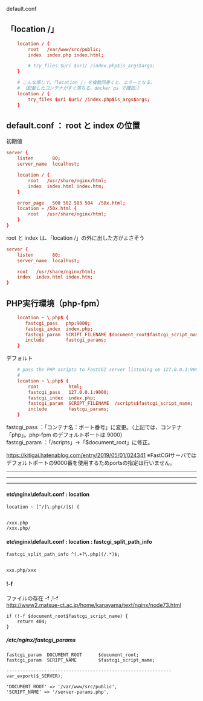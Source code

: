 default.conf

## 「location /」
```conf
    location / {
        root   /var/www/src/public;
        index  index.php index.html;

        # try_files $uri $uri/ /index.php$is_args$args;
    }

    # こんな感じで、「location /」を複数回書くと、エラーとなる。
    # （起動したコンテナがすぐ落ちる。docker ps で確認。）
    location / {
        try_files $uri $uri/ /index.php$is_args$args;
    }
```

## default.conf ： root と index の位置
初期値
```conf
server {
    listen       80;
    server_name  localhost;

    location / {
        root   /usr/share/nginx/html;
        index  index.html index.htm;
    }

    error_page   500 502 503 504  /50x.html;
    location = /50x.html {
        root   /usr/share/nginx/html;
    }
}
```
root と index は、「location /」の外に出した方がよさそう
```conf
server {
    listen       80;
    server_name  localhost;

    root   /usr/share/nginx/html;
    index  index.html index.htm;
}
```


## PHP実行環境（php-fpm）
```conf
    location ~ \.php$ {
       fastcgi_pass   php:9000;
       fastcgi_index  index.php;
       fastcgi_param  SCRIPT_FILENAME $document_root$fastcgi_script_name;
       include        fastcgi_params;
    }
```
デフォルト
```conf
    # pass the PHP scripts to FastCGI server listening on 127.0.0.1:9000
    #
    location ~ \.php$ {
        root           html;
        fastcgi_pass   127.0.0.1:9000;
        fastcgi_index  index.php;
        fastcgi_param  SCRIPT_FILENAME  /scripts$fastcgi_script_name;
        include        fastcgi_params;
    }
```
fastcgi_pass ：「コンテナ名：ポート番号」に変更。（上記では、コンテナ「php」。php-fpm のデフォルトポートは 9000）  
fastcgi_param ：「/scripts」->「$document_root」に修正。  

<https://kitigai.hatenablog.com/entry/2019/05/01/024341> 
※FastCGIサーバではデフォルトポートの9000番を使用するためportsの指定は行いません。  


___________________________________________________________________________
___________________________________________________________________________
___________________________________________________________________________
#### etc\nginx\default.conf : location
```
location ~ [^/]\.php(/|$) {


/xxx.php
/xxx.php/
```

#### etc\nginx\default.conf : location : fastcgi_split_path_info
```
fastcgi_split_path_info ^(.+?\.php)(/.*)$;


xxx.php/xxx
```

#### !-f
ファイルの存在 -f ,!-f  
http://www2.matsue-ct.ac.jp/home/kanayama/text/nginx/node73.html
```
if (!-f $document_root$fastcgi_script_name) {
    return 404;
}
```

##### /etc/nginx/fastcgi_params
```
fastcgi_param  DOCUMENT_ROOT      $document_root;
fastcgi_param  SCRIPT_NAME        $fastcgi_script_name;

-------------------------------------------------------------
var_export($_SERVER);

'DOCUMENT_ROOT' => '/var/www/src/public',
'SCRIPT_NAME' => '/server-params.php',
```



